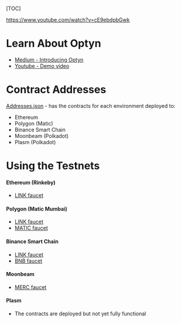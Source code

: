 [TOC]

https://www.youtube.com/watch?v=cE9ebdpbGwk

# Learn About Optyn
- [Medium - Introducing Optyn](https://medium.com/optyn/introducing-optyn-a-crypto-option-trading-protocol-dc4f191dbb2d "Introducing Optyn")
- [Youtube - Demo video](https://www.youtube.com/watch?v=cE9ebdpbGwk "Demo video")

# Contract Addresses
[Addresses.json](https://github.com/CryptoOptyn/options-frontend/blob/main/src/static/Addresses.json "Addresses.json") - has the contracts for each environment deployed to:
- Ethereum 
- Polygon (Matic)
- Binance Smart Chain
- Moonbeam (Polkadot)
- Plasm (Polkadot)

# Using the Testnets
#### Ethereum (Rinkeby)
- [LINK faucet](https://rinkeby.chain.link/ "LINK faucet")

#### Polygon (Matic Mumbai)
- [LINK faucet](https://linkfaucet.protofire.io/ "LINK faucet")
- [MATIC faucet](https://faucet.matic.network/)

#### Binance Smart Chain
- [LINK faucet](https://linkfaucet.protofire.io/bsctest)
- [BNB faucet](https://testnet.binance.org/faucet-smart)

#### Moonbeam
- [MERC faucet](https://moonbase-minterc20.netlify.app/)

#### Plasm
- The contracts are deployed but not yet fully functional
